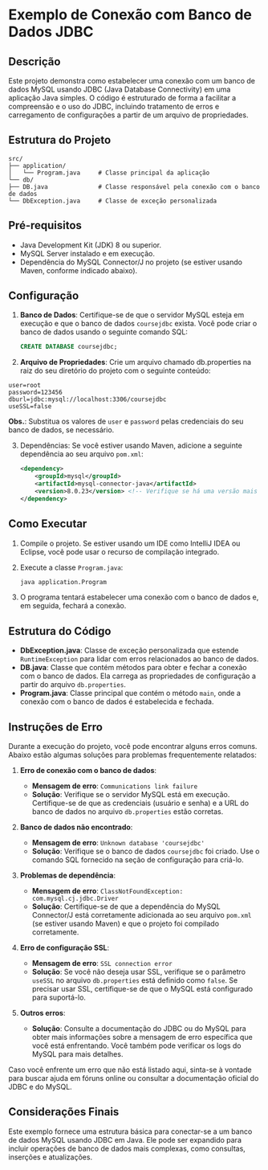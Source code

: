 # Exemplo de Conexão com Banco de Dados JDBC

## Descrição
Este projeto demonstra como estabelecer uma conexão com um banco de dados MySQL usando JDBC (Java Database Connectivity)
em uma aplicação Java simples. O código é estruturado de forma a facilitar a compreensão e o uso do JDBC, incluindo tratamento
de erros e carregamento de configurações a partir de um arquivo de propriedades.

## Estrutura do Projeto

```
src/
├── application/
│   └── Program.java     # Classe principal da aplicação
└── db/
├── DB.java              # Classe responsável pela conexão com o banco de dados
└── DbException.java     # Classe de exceção personalizada
```

## Pré-requisitos

- Java Development Kit (JDK) 8 ou superior.
- MySQL Server instalado e em execução.
- Dependência do MySQL Connector/J no projeto (se estiver usando Maven, conforme indicado abaixo).

## Configuração

1. **Banco de Dados**: Certifique-se de que o servidor MySQL esteja em execução e que o banco de dados `coursejdbc` exista. 
Você pode criar o banco de dados usando o seguinte comando SQL:

    ```sql
    CREATE DATABASE coursejdbc;
    ```

2. **Arquivo de Propriedades**: Crie um arquivo chamado db.properties na raiz do seu diretório do projeto com o seguinte conteúdo:

```
user=root
password=123456
dburl=jdbc:mysql://localhost:3306/coursejdbc
useSSL=false
```

**Obs.**: Substitua os valores de `user` e `password` pelas credenciais do seu banco de dados, se necessário.

3. Dependências: Se você estiver usando Maven, adicione a seguinte dependência ao seu arquivo `pom.xml`:

    ```xml
    <dependency>
        <groupId>mysql</groupId>
        <artifactId>mysql-connector-java</artifactId>
        <version>8.0.23</version> <!-- Verifique se há uma versão mais recente -->
    </dependency>
    ```

## Como Executar
1. Compile o projeto. Se estiver usando um IDE como IntelliJ IDEA ou Eclipse, você pode usar o recurso de compilação integrado.

2. Execute a classe `Program.java`:
    
    ```bash
    java application.Program
    ```
   
3. O programa tentará estabelecer uma conexão com o banco de dados e, em seguida, fechará a conexão.

## Estrutura do Código
- **DbException.java**: Classe de exceção personalizada que estende `RuntimeException` para lidar com erros relacionados ao banco de dados.
- **DB.java**: Classe que contém métodos para obter e fechar a conexão com o banco de dados.
Ela carrega as propriedades de configuração a partir do arquivo `db.properties`.
- **Program.java**: Classe principal que contém o método `main`, onde a conexão com o banco de dados é estabelecida e fechada.

## Instruções de Erro

Durante a execução do projeto, você pode encontrar alguns erros comuns. Abaixo estão algumas soluções para problemas frequentemente relatados:

1. **Erro de conexão com o banco de dados**:
   - **Mensagem de erro**: `Communications link failure`
   - **Solução**: Verifique se o servidor MySQL está em execução. Certifique-se de que as credenciais (usuário e senha) 
   e a URL do banco de dados no arquivo `db.properties` estão corretas.

2. **Banco de dados não encontrado**:
   - **Mensagem de erro**: `Unknown database 'coursejdbc'`
   - **Solução**: Verifique se o banco de dados `coursejdbc` foi criado. Use o comando SQL fornecido na seção de configuração para criá-lo.

3. **Problemas de dependência**:
   - **Mensagem de erro**: `ClassNotFoundException: com.mysql.cj.jdbc.Driver`
   - **Solução**: Certifique-se de que a dependência do MySQL Connector/J está corretamente adicionada ao seu arquivo 
   `pom.xml` (se estiver usando Maven) e que o projeto foi compilado corretamente.

4. **Erro de configuração SSL**:
   - **Mensagem de erro**: `SSL connection error`
   - **Solução**: Se você não deseja usar SSL, verifique se o parâmetro `useSSL` no arquivo `db.properties` está definido
   como `false`. Se precisar usar SSL, certifique-se de que o MySQL está configurado para suportá-lo.

5. **Outros erros**:
   - **Solução**: Consulte a documentação do JDBC ou do MySQL para obter mais informações sobre a mensagem de erro específica
   que você está enfrentando. Você também pode verificar os logs do MySQL para mais detalhes.

Caso você enfrente um erro que não está listado aqui, sinta-se à vontade para buscar ajuda em fóruns online ou consultar a documentação oficial do JDBC e do MySQL.

## Considerações Finais
Este exemplo fornece uma estrutura básica para conectar-se a um banco de dados MySQL usando JDBC em Java.
Ele pode ser expandido para incluir operações de banco de dados mais complexas, como consultas, inserções e atualizações.